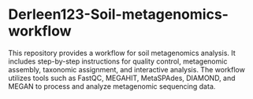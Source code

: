 # Derleen123-Soil-metagenomics-workflow
This repository provides a workflow for soil metagenomics analysis. It includes step-by-step instructions for quality control, metagenomic assembly, taxonomic assignment, and interactive analysis. The workflow utilizes tools such as FastQC, MEGAHIT, MetaSPAdes, DIAMOND, and MEGAN to process and analyze metagenomic sequencing data.
